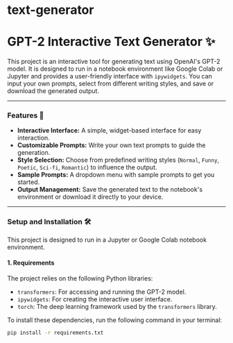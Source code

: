 # text-generator
# GPT-2 Interactive Text Generator ✨

This project is an interactive tool for generating text using OpenAI's GPT-2 model. It is designed to run in a notebook environment like Google Colab or Jupyter and provides a user-friendly interface with `ipywidgets`. You can input your own prompts, select from different writing styles, and save or download the generated output.

---

### Features 🚀

* **Interactive Interface:** A simple, widget-based interface for easy interaction.
* **Customizable Prompts:** Write your own text prompts to guide the generation.
* **Style Selection:** Choose from predefined writing styles (`Normal`, `Funny`, `Poetic`, `Sci-fi`, `Romantic`) to influence the output.
* **Sample Prompts:** A dropdown menu with sample prompts to get you started.
* **Output Management:** Save the generated text to the notebook's environment or download it directly to your device.

---

### Setup and Installation 🛠️

This project is designed to run in a Jupyter or Google Colab notebook environment.

#### 1. Requirements

The project relies on the following Python libraries:

* `transformers`: For accessing and running the GPT-2 model.
* `ipywidgets`: For creating the interactive user interface.
* `torch`: The deep learning framework used by the `transformers` library.

To install these dependencies, run the following command in your terminal:
```bash
pip install -r requirements.txt
